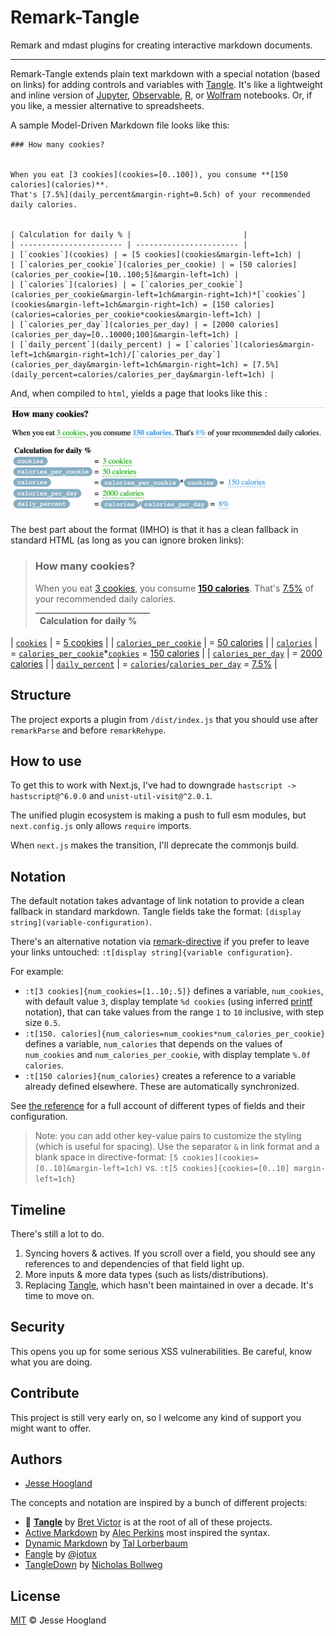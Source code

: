 # Remark-Tangle

Remark and mdast plugins for creating interactive markdown documents.

---

Remark-Tangle extends plain text markdown with a special notation (based on links) for adding controls and variables with [Tangle](http://worrydream.com/Tangle/guide.html). It's like a lightweight and inline version of [Jupyter](https://jupyter.org/), [Observable](https://observablehq.com/), [R](https://bookdown.org/yihui/rmarkdown/notebook.html), or [Wolfram](https://www.wolfram.com/notebooks/) notebooks. Or, if you like, a messier
alternative to spreadsheets.

A sample Model-Driven Markdown file looks like this:

```
### How many cookies?


When you eat [3 cookies](cookies=[0..100]), you consume **[150 calories](calories)**. 
That's [7.5%](daily_percent&margin-right=0.5ch) of your recommended daily calories.


| Calculation for daily % |                         |
| ----------------------- | ----------------------- |
| [`cookies`](cookies) | = [5 cookies](cookies&margin-left=1ch) |
| [`calories_per_cookie`](calories_per_cookie) | = [50 calories](calories_per_cookie=[10..100;5]&margin-left=1ch) | 
| [`calories`](calories) | = [`calories_per_cookie`](calories_per_cookie&margin-left=1ch&margin-right=1ch)*[`cookies`](cookies&margin-left=1ch&margin-right=1ch) = [150 calories](calories=calories_per_cookie*cookies&margin-left=1ch) |
| [`calories_per_day`](calories_per_day) | = [2000 calories](calories_per_day=[0..10000;100]&margin-left=1ch) |
| [`daily_percent`](daily_percent) | = [`calories`](calories&margin-left=1ch&margin-right=1ch)/[`calories_per_day`](calories_per_day&margin-left=1ch&margin-right=1ch) = [7.5%](daily_percent=calories/calories_per_day&margin-left=1ch) |

```

And, when compiled to `html`, yields a page that looks like this :

![demo-video](docs/media/demo.gif)

The best part about the format (IMHO) is that it has a clean fallback in standard HTML (as long as you can ignore broken links):

> ### How many cookies?
> When you eat [3 cookies](cookies=[0..100]), you consume **[150 calories](calories)**. 
That's [7.5%](daily_percent&margin-right=0.5ch) of your recommended daily calories.
>
> |  Calculation for daily % |                         |
> | ----------------------- | ----------------------- |
| [`cookies`](cookies) | = [5 cookies](cookies&margin-left=1ch) |
| [`calories_per_cookie`](calories_per_cookie) | = [50 calories](calories_per_cookie=[10..100;5]&margin-left=1ch) | 
| [`calories`](calories) | = [`calories_per_cookie`](calories_per_cookie&margin-left=1ch&margin-right=1ch)*[`cookies`](cookies&margin-left=1ch&margin-right=1ch) = [150 calories](calories=calories_per_cookie*cookies&margin-left=1ch) |
| [`calories_per_day`](calories_per_day) | = [2000 calories](calories_per_day=[0..10000;100]&margin-left=1ch) |
| [`daily_percent`](daily_percent) | = [`calories`](calories&margin-left=1ch&margin-right=1ch)/[`calories_per_day`](calories_per_day&margin-left=1ch&margin-right=1ch) = [7.5%](daily_percent=calories/calories_per_day&margin-left=1ch) |


## Structure

The project exports a plugin from `/dist/index.js` that you should use after `remarkParse` and before `remarkRehype`.


## How to use

To get this to work with Next.js, I've had to downgrade `hastscript -> hastscript@^6.0.0` and `unist-util-visit@^2.0.1`.

The unified plugin ecosystem is making a push to full esm modules, but `next.config.js` only allows `require` imports.

When `next.js` makes the transition, I'll deprecate the commonjs build. 

## Notation

The default notation takes advantage of link notation to provide a clean fallback in standard markdown. 
Tangle fields take the format: `[display string](variable-configuration)`.

There's an alternative notation via
 [remark-directive](https://github.com/remarkjs/remark-directive) if you prefer to leave your links untouched: `:t[display string]{variable configuration}`.

For example:

- `:t[3 cookies]{num_cookies=[1..10;.5]}` defines a variable, `num_cookies`, with default value `3`, display template `%d cookies` (using inferred [printf](https://alvinalexander.com/programming/printf-format-cheat-sheet/) notation), that can take values from the range `1` to `10` inclusive, with step size `0.5`.
- `:t[150. calories]{num_calories=num_cookies*num_calories_per_cookie}` defines a variable, `num_calories` that depends on the values of `num_cookies` and `num_calories_per_cookie`, with display template `%.0f calories`.
- `:t[150 calories]{num_calories}` creates a reference to a variable already defined elsewhere. These are automatically synchronized.

See [the reference](/docs/reference.md) for a full account of different types of fields and their configuration.

> Note: you can add other key-value pairs to customize the styling (which is useful for spacing).
> Use the separator `&` in link format and a blank space in directive-format: `[5 cookies](cookies=[0..10]&margin-left=1ch)` vs. `:t[5 cookies]{cookies=[0..10] margin-left=1ch}`

## Timeline

There's still a lot to do.

1. Syncing hovers & actives. If you scroll over a field, you should see any references to and dependencies of that field light up.
2. More inputs & more data types (such as lists/distributions).
3. Replacing [Tangle](https://github.com/worrydream/Tangle), which hasn't been maintained in over a decade. It's time to move on.

## Security

This opens you up for some serious XSS vulnerabilities. Be careful, know what you are doing.

## Contribute

This project is still very early on, so I welcome any kind of support you might want to offer.

## Authors

- [Jesse Hoogland](https://jessehoogland.com)

The concepts and notation are inspired by a bunch of different projects:

- 🙌 **[Tangle](http://worrydream.com/Tangle/guide.html)** by [Bret Victor](http://worrydream.com/) is at the root of all of these projects.
- [Active Markdown](https://github.com/alecperkins/active-markdown) by [Alec Perkins](https://github.com/alecperkins) most inspired the syntax.
- [Dynamic Markdown](https://github.com/tal-baum/dynamic-markdown) by [Tal Lorberbaum](https://github.com/tal-baum)
- [Fangle](https://jotux.github.io/fangle/) by [@jotux](https://github.com/jotux)
- [TangleDown](https://github.com/bollwyvl/TangleDown/tree/master/tangledown) by [Nicholas Bollweg](https://github.com/bollwyvl)

## License

[MIT]() © Jesse Hoogland 
